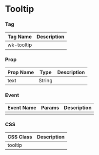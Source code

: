# Tooltip

### Tag
Tag Name | Description
--- | --- 
wk-tooltip | 

### Prop
Prop Name | Type | Description
--- | --- | ---
text | String |

### Event
Event Name | Params | Description
--- | --- | ---
 |  | 

### CSS
CSS Class | Description
--- | --- 
tooltip |